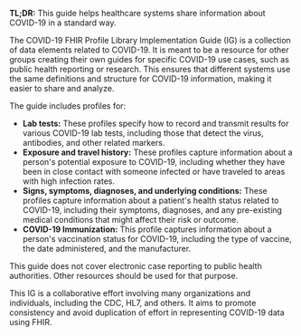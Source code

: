**TL;DR:** This guide helps healthcare systems share information about COVID-19 in a standard way.

The COVID-19 FHIR Profile Library Implementation Guide (IG) is a collection of data elements related to COVID-19.  It is meant to be a resource for other groups creating their own guides for specific COVID-19 use cases, such as public health reporting or research. This ensures that different systems use the same definitions and structure for COVID-19 information, making it easier to share and analyze.

The guide includes profiles for:
- **Lab tests:** These profiles specify how to record and transmit results for various COVID-19 lab tests, including those that detect the virus, antibodies, and other related markers.
- **Exposure and travel history:** These profiles capture information about a person's potential exposure to COVID-19, including whether they have been in close contact with someone infected or have traveled to areas with high infection rates.
- **Signs, symptoms, diagnoses, and underlying conditions:** These profiles capture information about a patient's health status related to COVID-19, including their symptoms, diagnoses, and any pre-existing medical conditions that might affect their risk or outcome.
- **COVID-19 Immunization:** This profile captures information about a person's vaccination status for COVID-19, including the type of vaccine, the date administered, and the manufacturer.

This guide does not cover electronic case reporting to public health authorities. Other resources should be used for that purpose. 

This IG is a collaborative effort involving many organizations and individuals, including the CDC, HL7, and others. It aims to promote consistency and avoid duplication of effort in representing COVID-19 data using FHIR. 
